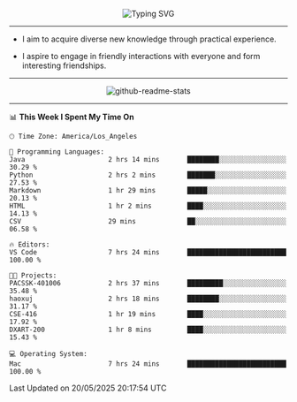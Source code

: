 <p align="center">
  <img src="https://readme-typing-svg.demolab.com?font=Fira+Code&weight=500&size=32&duration=2500&pause=1600&center=true&vCenter=true&random=false&width=1024&height=64&lines=Hi+there+%F0%9F%91%8B;I'm+delighted+you+could+make+it+here+%F0%9F%8E%89;I'm+Harry%2C+a+college+student+still+finding+my+way" alt="Typing SVG" />
</p>


---


- I aim to acquire diverse new knowledge through practical experience.

- I aspire to engage in friendly interactions with everyone and form interesting friendships.


---


<p align="center">
  <img src="https://github-readme-stats.vercel.app/api?username=Harry-Jing&show_icons=true" alt="github-readme-stats"/>
</p>


---

<!--START_SECTION:waka-->
📊 **This Week I Spent My Time On** 

```text
🕑︎ Time Zone: America/Los_Angeles

💬 Programming Languages: 
Java                     2 hrs 14 mins       ████████░░░░░░░░░░░░░░░░░   30.29 % 
Python                   2 hrs 2 mins        ███████░░░░░░░░░░░░░░░░░░   27.53 % 
Markdown                 1 hr 29 mins        █████░░░░░░░░░░░░░░░░░░░░   20.13 % 
HTML                     1 hr 2 mins         ████░░░░░░░░░░░░░░░░░░░░░   14.13 % 
CSV                      29 mins             ██░░░░░░░░░░░░░░░░░░░░░░░   06.58 % 

🔥 Editors: 
VS Code                  7 hrs 24 mins       █████████████████████████   100.00 % 

🐱‍💻 Projects: 
PACSSK-401006            2 hrs 37 mins       █████████░░░░░░░░░░░░░░░░   35.48 % 
haoxuj                   2 hrs 18 mins       ████████░░░░░░░░░░░░░░░░░   31.17 % 
CSE-416                  1 hr 19 mins        ████░░░░░░░░░░░░░░░░░░░░░   17.92 % 
DXART-200                1 hr 8 mins         ████░░░░░░░░░░░░░░░░░░░░░   15.43 % 

💻 Operating System: 
Mac                      7 hrs 24 mins       █████████████████████████   100.00 % 
```


 Last Updated on 20/05/2025 20:17:54 UTC
<!--END_SECTION:waka-->
